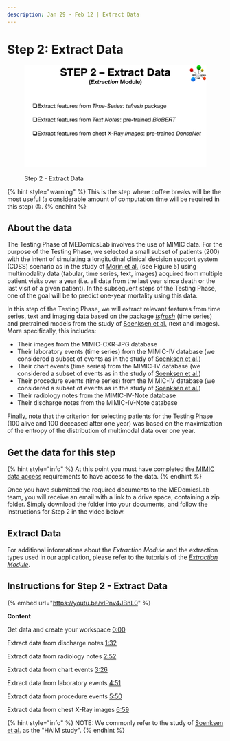 ```yaml
---
description: Jan 29 - Feb 12 | Extract Data
---
```


# Step 2: Extract Data

<figure><img src="../.gitbook/assets/MEDomicsLab-TestingPhase-10.png" alt=""><figcaption><p>Step 2 - Extract Data</p></figcaption></figure>

{% hint style="warning" %}
This is the step where coffee breaks will be the most useful (a considerable amount of computation time will be required in this step) :wink:.
{% endhint %}

## About the data

The Testing Phase of MEDomicsLab involves the use of MIMIC data. For the purpose of the Testing Phase, we selected a small subset of patients (200) with the intent of simulating a longitudinal clinical decision support system (CDSS) scenario as in the study of [Morin et al.](https://www.nature.com/articles/s43018-021-00236-2) (see Figure 5) using multimodality data (tabular, time series, text, images) acquired from multiple patient visits over a year (i.e. all data from the last year since death or the last visit of a given patient). In the subsequent steps of the Testing Phase, one of the goal will be to predict one-year mortality using this data.

In this step of the Testing Phase, we will extract relevant features from time series, text and imaging data based on the package [_tsfresh_](https://tsfresh.readthedocs.io/en/latest/) (time series) and pretrained models from the study of [Soenksen et al.](https://www.nature.com/articles/s41746-022-00689-4) (text and images). More specifically, this includes:

* Their images from the MIMIC-CXR-JPG database
* Their laboratory events (time series) from the MIMIC-IV database (we considered a subset of events as in the study of [Soenksen et al.](https://www.nature.com/articles/s41746-022-00689-4))
* Their chart events (time series) from the MIMIC-IV database (we considered a subset of events as in the study of [Soenksen et al.](https://www.nature.com/articles/s41746-022-00689-4))
* Their procedure events (time series) from the MIMIC-IV database (we considered a subset of events as in the study of [Soenksen et al.](https://www.nature.com/articles/s41746-022-00689-4))
* Their radiology notes from the MIMIC-IV-Note database
* Their discharge notes from the MIMIC-IV-Note database&#x20;

Finally, note that the criterion for selecting patients for the Testing Phase (100 alive and 100 deceased after one year) was based on the maximization of the entropy of the distribution of multimodal data over one year.

## Get the data for this step

{% hint style="info" %}
At this point you must have completed the[ MIMIC data access](mimic-data-access.md) requirements to have access to the data.
{% endhint %}

Once you have submitted the required documents to the MEDomicsLab team, you will receive an email with a link to a drive space, containing a zip folder. Simply download the folder into your documents, and follow the instructions for Step 2 in the video below.&#x20;

## Extract Data

For additional informations about the _Extraction Module_ and the extraction types used in our application, please refer to the tutorials of the [_Extraction Module_](../tutorials/design/extraction-modules/).

## Instructions for Step 2 - Extract Data

{% embed url="https://youtu.be/vIPnv4JBnL0" %}

**Content**

&#x20;Get data and create your workspace [0:00](https://www.youtube.com/watch?v=vIPnv4JBnL0\&t=0s)

&#x20;Extract data from discharge notes [1:32](https://www.youtube.com/watch?v=vIPnv4JBnL0\&t=92s)

&#x20;Extract data from radiology notes [2:52](https://www.youtube.com/watch?v=vIPnv4JBnL0\&t=172s)

&#x20;Extract data from chart events [3:26](https://www.youtube.com/watch?v=vIPnv4JBnL0\&t=206s)

&#x20;Extract data from laboratory events [4:51](https://www.youtube.com/watch?v=vIPnv4JBnL0\&t=291s)

&#x20;Extract data from procedure events [5:50](https://www.youtube.com/watch?v=vIPnv4JBnL0\&t=350s)

&#x20;Extract data from chest X-Ray images [6:59](https://www.youtube.com/watch?v=vIPnv4JBnL0\&t=419s)

{% hint style="info" %}
NOTE: We commonly refer to the study of [Soenksen et al.](https://www.nature.com/articles/s43018-021-00236-2) as the "HAIM study".
{% endhint %}
